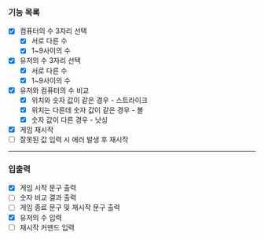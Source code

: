 ### 기능 목록
 - [x] 컴퓨터의 수 3자리 선택
   - [x] 서로 다른 수
   - [x] 1~9사이의 수
 - [x] 유저의 수 3자리 선택
   - [x] 서로 다른 수
   - [x] 1~9사이의 수
 - [x] 유저와 컴퓨터의 수 비교
   - [x] 위치와 숫자 값이 같은 경우 - 스트라이크
   - [x] 위치는 다른데 숫자 값이 같은 경우 - 볼
   - [x] 숫자 값이 다른 경우 - 낫싱
 - [x] 게임 재시작
 - [ ] 잘못된 값 입력 시 에러 발생 후 재시작

---
### 입출력
 - [x] 게임 시작 문구 출력
 - [ ] 숫자 비교 결과 출력
 - [ ] 게임 종료 문구 및 재시작 문구 출력
 - [x] 유저의 수 입력
 - [ ] 재시작 커맨드 입력